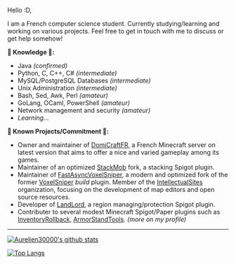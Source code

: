 Hello :D,

I am a French computer science student. Currently studying/learning and working on various projects.
Feel free to get in touch with me to discuss or get help somehow!

**__🌱 Knowledge 🌱:__**
- Java _(confirmed)_
- Python, C, C++, C# _(intermediate)_
- MySQL/PostgreSQL Databases _(intermediate)_
- Unix Administration _(intermediate)_
- Bash, Sed, Awk, Perl _(amateur)_
- GoLang, OCaml, PowerShell _(amateur)_
- Network management and security _(amateur)_
- _Learning..._

**__🔭 Known Projects/Commitment 🔭:__**
- Owner and maintainer of [DomiCraftFR](https://github.com/organizations/DomiCraftFR), a French Minecraft server on latest version that aims to offer a nice and varied gameplay among its games.
- Maintainer of an optimized [StackMob](https://github.com/Aurelien30000/StackMob-5) fork, a stacking Spigot plugin.
- Maintainer of [FastAsyncVoxelSniper](https://github.com/IntellectualSites/FastAsyncVoxelSniper), a modern and optimized fork of the former [VoxelSniper](https://github.com/TVPT/VoxelSniper) _build_ plugin. Member of the [IntellectualSites](https://github.com/IntellectualSites) organization, focusing on the development of map editors and open source resources.
- Developer of [LandLord](https://github.com/LandlordPlugin/LandLord), a region managing/protection Spigot plugin.
- Contributer to several modest Minecraft Spigot/Paper plugins such as [InventoryRollback](https://github.com/Aurelien30000/Inventory-Rollback), [ArmorStandTools](https://github.com/Aurelien30000/ArmorStandTools). _(more on my profile)_

---

[![Aurelien30000's github stats](https://github-readme-stats-3sd0h9n7h-aurelien30000.vercel.app/api?username=Aurelien30000&count_private=true&show_icons=true&theme=tokyonight)](https://github.com/Aurelien30000/github-readme-stats)

[![Top Langs](https://github-readme-stats-3sd0h9n7h-aurelien30000.vercel.app/api/top-langs/?username=Aurelien30000&exclude_repo=github-readme-stats,deploy-code-server&count_private=true&show_icons=true&theme=tokyonight)](https://github.com/Aurelien30000/github-readme-stats)
<!--
**Aurelien30000/Aurelien30000** is a ✨ _special_ ✨ repository because its `README.md` (this file) appears on your GitHub profile.

Here are some ideas to get you started:

- 🔭 I’m currently working on ...
- 🌱 I’m currently learning ...
- 👯 I’m looking to collaborate on ...
- 🤔 I’m looking for help with ...
- 💬 Ask me about ...
- 📫 How to reach me: ...
- 😄 Pronouns: ...
- ⚡ Fun fact: ...
-->
